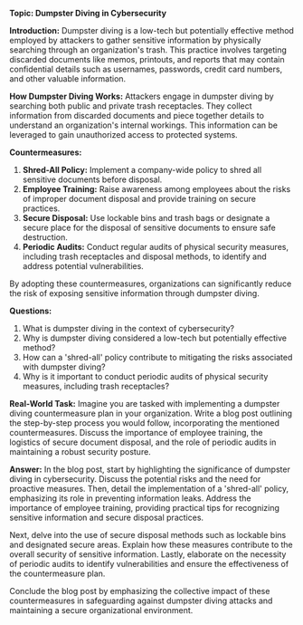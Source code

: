 **Topic: Dumpster Diving in Cybersecurity**

**Introduction:**
Dumpster diving is a low-tech but potentially effective method employed by attackers to gather sensitive information by physically searching through an organization's trash. This practice involves targeting discarded documents like memos, printouts, and reports that may contain confidential details such as usernames, passwords, credit card numbers, and other valuable information.

**How Dumpster Diving Works:**
Attackers engage in dumpster diving by searching both public and private trash receptacles. They collect information from discarded documents and piece together details to understand an organization's internal workings. This information can be leveraged to gain unauthorized access to protected systems.

**Countermeasures:**
1. **Shred-All Policy:** Implement a company-wide policy to shred all sensitive documents before disposal.
2. **Employee Training:** Raise awareness among employees about the risks of improper document disposal and provide training on secure practices.
3. **Secure Disposal:** Use lockable bins and trash bags or designate a secure place for the disposal of sensitive documents to ensure safe destruction.
4. **Periodic Audits:** Conduct regular audits of physical security measures, including trash receptacles and disposal methods, to identify and address potential vulnerabilities.

By adopting these countermeasures, organizations can significantly reduce the risk of exposing sensitive information through dumpster diving.

**Questions:**
1. What is dumpster diving in the context of cybersecurity?
2. Why is dumpster diving considered a low-tech but potentially effective method?
3. How can a 'shred-all' policy contribute to mitigating the risks associated with dumpster diving?
4. Why is it important to conduct periodic audits of physical security measures, including trash receptacles?

**Real-World Task:**
Imagine you are tasked with implementing a dumpster diving countermeasure plan in your organization. Write a blog post outlining the step-by-step process you would follow, incorporating the mentioned countermeasures. Discuss the importance of employee training, the logistics of secure document disposal, and the role of periodic audits in maintaining a robust security posture.

**Answer:**
In the blog post, start by highlighting the significance of dumpster diving in cybersecurity. Discuss the potential risks and the need for proactive measures. Then, detail the implementation of a 'shred-all' policy, emphasizing its role in preventing information leaks. Address the importance of employee training, providing practical tips for recognizing sensitive information and secure disposal practices.

Next, delve into the use of secure disposal methods such as lockable bins and designated secure areas. Explain how these measures contribute to the overall security of sensitive information. Lastly, elaborate on the necessity of periodic audits to identify vulnerabilities and ensure the effectiveness of the countermeasure plan.

Conclude the blog post by emphasizing the collective impact of these countermeasures in safeguarding against dumpster diving attacks and maintaining a secure organizational environment.
